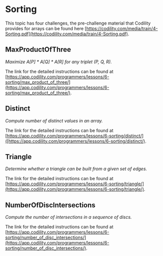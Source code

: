 # Sorting

This topic has four challenges, the pre-challenge material that Codility provides for arrays can be found here [https://codility.com/media/train/4-Sorting.pdf](https://codility.com/media/train/4-Sorting.pdf).


## MaxProductOfThree
*Maximize A[P] * A[Q] * A[R] for any triplet (P, Q, R).*

The link for the detailed instructions can be found at [https://app.codility.com/programmers/lessons/6-sorting/max_product_of_three/](https://app.codility.com/programmers/lessons/6-sorting/max_product_of_three/).

## Distinct
*Compute number of distinct values in an array.*

The link for the detailed instructions can be found at [https://app.codility.com/programmers/lessons/6-sorting/distinct/]([https://app.codility.com/programmers/lessons/6-sorting/distinct/).

## Triangle
*Determine whether a triangle can be built from a given set of edges.*

The link for the detailed instructions can be found at [https://app.codility.com/programmers/lessons/6-sorting/triangle/](https://app.codility.com/programmers/lessons/6-sorting/triangle/).

## NumberOfDiscIntersections
*Compute the number of intersections in a sequence of discs.*

The link for the detailed instructions can be found at [https://app.codility.com/programmers/lessons/6-sorting/number_of_disc_intersections/](https://app.codility.com/programmers/lessons/6-sorting/number_of_disc_intersections/).